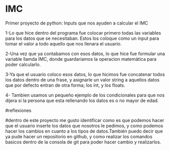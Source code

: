 # IMC
Primer proyecto de python: Inputs que nos ayuden a calcular el IMC

1-Lo que hice dentro del programa fue colocar primero todas las variables para los datos que se necesitaban. Estos los coloque como un input para tomar el valor a todo aquello que nos llenara el usuario. 

2-Una vez que ya contabamos con esos datos, lo que hice fue formular una variable llamda IMC, donde guardariamos la operacion matemática para poder calcularlo. 

3-Ya que el usuario coloco esos datos, lo que hicimos fue concatenar todos los datos dentro de una frase, y asignarle un valor string a aquellos datos que por defecto entran de otra forma; los int, y los floats. 

4- Tambien usamos un pequeño ejemplo de los condicionales para que nos dijera si la persona que esta rellenando los datos es o no mayor de edad. 

#reflexiones 

#dentro de este proyecto me gusto identificar como es que podemos hacer que el usuario inserte los datos que nosotros le pedimos, y como podemos hacer los cambios en cuanto a los tipos de datos.También puedo decir que ya pude hacer un repositorio en github, y como realizar los comandos basicos dentro de la consola de git para poder hacer cambio y realizarlos.
